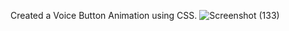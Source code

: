 Created a Voice Button Animation using CSS.
![Screenshot (133)](https://github.com/user-attachments/assets/024a154c-636d-44dd-ab58-ee4602ea3dc5)
